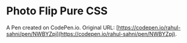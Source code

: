# Photo Flip Pure CSS

A Pen created on CodePen.io. Original URL: [https://codepen.io/rahul-sahni/pen/NWBYZpj](https://codepen.io/rahul-sahni/pen/NWBYZpj).

